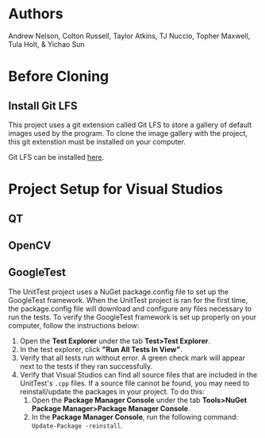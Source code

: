 # Authors
 Andrew Nelson, Colton Russell, Taylor Atkins, TJ Nuccio, Topher Maxwell, Tula Holt, & Yichao Sun

 # Before Cloning

 ## Install Git LFS
 
 This project uses a git extension called Git LFS to store a gallery of default images used by the program. To clone the image gallery with the project, this git extenstion must be installed on your computer.

 Git LFS can be installed [here](https://git-lfs.github.com/).


# Project Setup for Visual Studios

## QT

## OpenCV

## GoogleTest

The UnitTest project uses a NuGet package.config file to set up the GoogleTest framework. When the UnitTest project is ran for the first time, the package.config file will download and configure any files necessary to run the tests. To verify the GoogleTest framework is set up properly on your computer, follow the instructions below:

1. Open the **Test Explorer** under the tab **Test>Test Explorer**.
2. In the test explorer, click **"Run All Tests In View"**.
3. Verify that all tests run without error. A green check mark will appear next to the tests if they ran successfully.
4. Verify that Visual Studios can find all source files that are included in the UnitTest's `.cpp` files. If a source file cannot be found, you may need to reinstall/update the packages in your project. To do this:
    1. Open the **Package Manager Console** under the tab **Tools>NuGet Package Manager>Package Manager Console**.
    2. In the **Package Manager Console**, run the following command: `Update-Package -reinstall`. 
